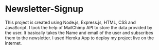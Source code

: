 # Newsletter-Signup
This project is created using Node.js, Express.js, HTML, CSS and JavaScript. I took the help of MailChimp API to store the data provided by the user. It basically takes the Name and email of the user and subscribes them to the newsletter. I used Heroku App to deploy my project live on the internet.
